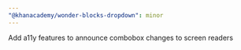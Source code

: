 ```yaml
---
"@khanacademy/wonder-blocks-dropdown": minor
---
```


Add a11y features to announce combobox changes to screen readers
